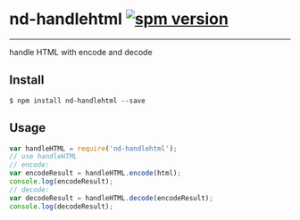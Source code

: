 # nd-handlehtml [![spm version](http://spm.crossjs.com/badge/nd-handlehtml)](http://spm.crossjs.com/package/nd-handlehtml)

---

handle HTML with encode and decode

## Install

```
$ npm install nd-handlehtml --save
```

## Usage

```js
var handleHTML = require('nd-handlehtml');
// use handleHTML
// encode:
var encodeResult = handleHTML.encode(html);
console.log(encodeResult);
// decode:
var decodeResult = handleHTML.decode(encodeResult);
console.log(decodeResult);
```
